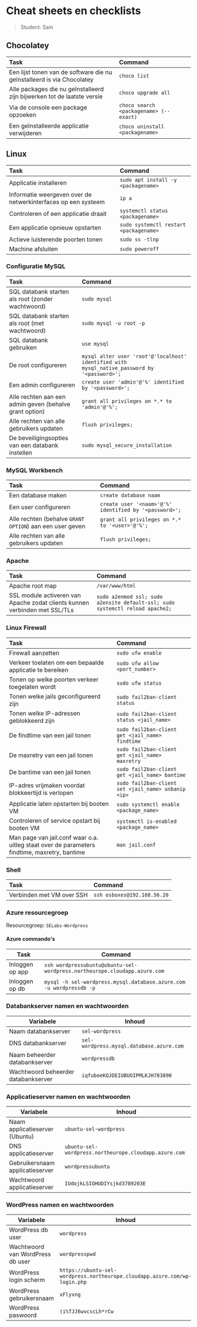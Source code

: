 # Cheat sheets en checklists

> Student: Sam

## Chocolatey

| Task                                                                    | Command                                |
| :---------------------------------------------------------------------- | :------------------------------------- |
| Een lijst tonen van de software die nu geïnstalleerd is via Chocolatey  | `choco list`                           |
| Alle packages die nu geïnstalleerd zijn bijwerken tot de laatste versie | `choco upgrade all`                    |
| Via de console een package opzoeken                                     | `choco search <packagename> (--exact)` |
| Een geïnstalleerde applicatie verwijderen                               | `choco uninstall <packagename>`        |

## Linux

| Task                                                          | Command                                |
| :------------------------------------------------------------ | :------------------------------------- |
| Applicatie installeren                                        | `sudo apt install -y <packagename>`    |
| Informatie weergeven over de netwerkinterfaces op een systeem | `ip a`                                 |
| Controleren of een applicatie draait                          | `systemctl status <packagename>`       |
| Een applicatie opnieuw opstarten                              | `sudo systemctl restart <packagename>` |
| Actieve luisterende poorten tonen                             | `sudo ss -tlnp`                        |
| Machine afsluiten                                             | `sudo poweroff`                        |

### Configuratie MySQL

| Task                                                    | Command                                                                                      |
| :------------------------------------------------------ | :------------------------------------------------------------------------------------------- |
| SQL databank starten als root (zonder wachtwoord)       | `sudo mysql`                                                                                 |
| SQL databank starten als root (met wachtwoord)          | `sudo mysql -u root -p`                                                                      |
| SQL databank gebruiken                                  | `use mysql`                                                                                  |
| De root configureren                                    | `mysql alter user 'root'@'localhost' identified with mysql_native_password by '<password>';` |
| Een admin configureren                                  | `create user 'admin'@'%' identified by '<password>';`                                        |
| Alle rechten aan een admin geven (behalve grant option) | `grant all privileges on *.* to 'admin'@'%';`                                                |
| Alle rechten van alle gebruikers updaten                | `flush privileges;`                                                                          |
| De beveiligingsopties van een databank instellen        | `sudo mysql_secure_installation`                                                             |

### MySQL Workbench

| Task                                                     | Command                                                |
| :------------------------------------------------------- | :----------------------------------------------------- |
| Een database maken                                       | `create database naam`                                 |
| Een user configureren                                    | `create user '<naam>'@'%' identified by '<password>';` |
| Alle rechten (behalve `GRANT OPTION`) aan een user geven | `grant all privileges on *.* to '<user>'@'%';`         |
| Alle rechten van alle gebruikers updaten                 | `flush privileges;`                                    |

### Apache

| Task                                                                       | Command                                                                       |
| :------------------------------------------------------------------------- | :---------------------------------------------------------------------------- |
| Apache root map                                                            | `/var/www/html`                                                               |
| SSL module activeren van Apache zodat clients kunnen verbinden met SSL/TLs | `sudo a2enmod ssl; sudo a2ensite default-ssl; sudo systemctl reload apache2;` |

### Linux Firewall

| Task                                                                                         | Command                                             |
| :------------------------------------------------------------------------------------------- | :-------------------------------------------------- |
| Firewall aanzetten                                                                           | `sudo ufw enable`                                   |
| Verkeer toelaten om een bepaalde applicatie te bereiken                                      | `sudo ufw allow <port_number>`                      |
| Tonen op welke poorten verkeer toegelaten wordt                                              | `sudo ufw status`                                   |
| Tonen welke jails geconfigureerd zijn                                                        | `sudo fail2ban-client status`                       |
| Tonen welke IP-adressen geblokkeerd zijn                                                     | `sudo fail2ban-client status <jail_name>`           |
| De findtime van een jail tonen                                                               | `sudo fail2ban-client get <jail_name> findtime`     |
| De maxretry van een jail tonen                                                               | `sudo fail2ban-client get <jail_name> maxretry`     |
| De bantime van een jail tonen                                                                | `sudo fail2ban-client get <jail_name> bantime`      |
| IP-adres vrijmaken voordat blokkeertijd is verlopen                                          | `sudo fail2ban-client set <jail_name> unbanip <ip>` |
| Applicatie laten opstarten bij booten VM                                                     | `sudo systemctl enable <package_name>`              |
| Controleren of service opstart bij booten VM                                                 | `systemctl is-enabled <package_name>`               |
| Man page van jail.conf waar o.a. uitleg staat over de parameters findtime, maxretry, bantime | `man jail.conf`                                     |

### Shell

| Task                      | Command                     |
| :------------------------ | :-------------------------- |
| Verbinden met VM over SSH | `ssh osboxes@192.168.56.20` |

### Azure resourcegroep

Resourcegroep: `SELabs-Wordpress`

#### Azure commando's

| Task            | Command                                                                   |
| --------------- | ------------------------------------------------------------------------- |
| Inloggen op app | `ssh wordpressubuntu@ubuntu-sel-wordpress.northeurope.cloudapp.azure.com` |
| Inloggen op db  | `mysql -h sel-wordpress.mysql.database.azure.com -u wordpressdb -p`       |

### Databankserver namen en wachtwoorden

| Variabele                           | Inhoud                                   |
| ----------------------------------- | ---------------------------------------- |
| Naam databankserver                 | `sel-wordpress`                          |
| DNS databankserver                  | `sel-wordpress.mysql.database.azure.com` |
| Naam beheerder databankserver       | `wordpressdb`                            |
| Wachtwoord beheerder databankserver | `iqfuboeKQJDEIUBUOIPMLKJH783890`         |

### Applicatieserver namen en wachtwoorden

| Variabele                       | Inhoud                                                |
| ------------------------------- | ----------------------------------------------------- |
| Naam applicatieserver (Ubuntu)  | `ubuntu-sel-wordpress`                                |
| DNS applicatieserver            | `ubuntu-sel-wordpress.northeurope.cloudapp.azure.com` |
| Gebruikersnaam applicatieserver | `wordpressubuntu`                                     |
| Wachtwoord applicatieserver     | `IUdojkLSIOHUDIYsjkd3789203E`                         |

### WordPress namen en wachtwoorden

| Variabele                        | Inhoud                                                                     |
| -------------------------------- | -------------------------------------------------------------------------- |
| WordPress db user                | `wordpress`                                                                |
| Wachtwoord van WordPress db user | `wordpresspwd`                                                             |
| WordPress login scherm           | `https://ubuntu-sel-wordpress.northeurope.cloudapp.azure.com/wp-login.php` |
| WordPress gebruikersnaam         | `xFlyxng`                                                                  |
| WordPress paswoord               | `(i%TJJ6wvcscLh*rCw`                                                       |

